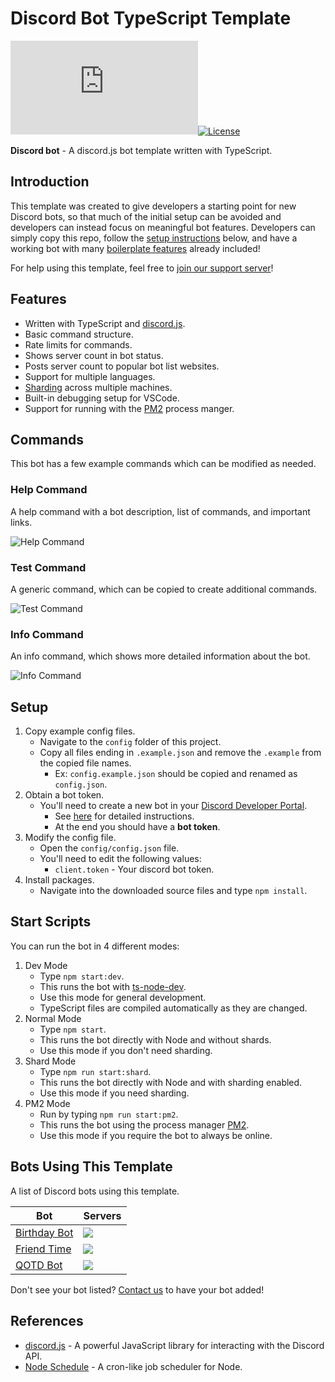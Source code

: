 # Discord Bot TypeScript Template

[![discord.js](https://img.shields.io/github/package-json/dependency-version/KevinNovak/Discord-Bot-TypeScript-Template/discord.js)](https://discord.js.org/)[![License](https://img.shields.io/badge/license-MIT-blue)](https://opensource.org/licenses/MIT)

**Discord bot** - A discord.js bot template written with TypeScript.

## Introduction

This template was created to give developers a starting point for new Discord bots, so that much of the initial setup can be avoided and developers can instead focus on meaningful bot features. Developers can simply copy this repo, follow the [setup instructions](#setup) below, and have a working bot with many [boilerplate features](#features) already included!

For help using this template, feel free to [join our support server](https://discord.gg/Vyf6fEWbVr)!

## Features

-   Written with TypeScript and [discord.js](https://discord.js.org/).
-   Basic command structure.
-   Rate limits for commands.
-   Shows server count in bot status.
-   Posts server count to popular bot list websites.
-   Support for multiple languages.
-   [Sharding](https://discordjs.guide/sharding/) across multiple machines.
-   Built-in debugging setup for VSCode.
-   Support for running with the [PM2](https://pm2.keymetrics.io/) process manger.

## Commands

This bot has a few example commands which can be modified as needed.

### Help Command

A help command with a bot description, list of commands, and important links.

![Help Command](https://i.imgur.com/zGf5ZVy.png)

### Test Command

A generic command, which can be copied to create additional commands.

![Test Command](https://i.imgur.com/eRwUPVJ.png)

### Info Command

An info command, which shows more detailed information about the bot.

![Info Command](https://i.imgur.com/pKJmdca.png)

## Setup

1. Copy example config files.
    - Navigate to the `config` folder of this project.
    - Copy all files ending in `.example.json` and remove the `.example` from the copied file names.
        - Ex: `config.example.json` should be copied and renamed as `config.json`.
2. Obtain a bot token.
    - You'll need to create a new bot in your [Discord Developer Portal](https://discordapp.com/developers/applications/).
        - See [here](https://www.writebots.com/discord-bot-token/) for detailed instructions.
        - At the end you should have a **bot token**.
3. Modify the config file.
    - Open the `config/config.json` file.
    - You'll need to edit the following values:
        - `client.token` - Your discord bot token.
4. Install packages.
    - Navigate into the downloaded source files and type `npm install`.

## Start Scripts

You can run the bot in 4 different modes:

1. Dev Mode
    - Type `npm start:dev`.
    - This runs the bot with [ts-node-dev](https://www.npmjs.com/package/ts-node-dev).
    - Use this mode for general development.
    - TypeScript files are compiled automatically as they are changed.
1. Normal Mode
    - Type `npm start`.
    - This runs the bot directly with Node and without shards.
    - Use this mode if you don't need sharding.
1. Shard Mode
    - Type `npm run start:shard`.
    - This runs the bot directly with Node and with sharding enabled.
    - Use this mode if you need sharding.
1. PM2 Mode
    - Run by typing `npm run start:pm2`.
    - This runs the bot using the process manager [PM2](https://pm2.keymetrics.io/).
    - Use this mode if you require the bot to always be online.

## Bots Using This Template

A list of Discord bots using this template.

| Bot                                                   | Servers                                                       |
| ----------------------------------------------------- | ------------------------------------------------------------- |
| [Birthday Bot](https://top.gg/bot/656621136808902656) | ![](https://top.gg/api/widget/servers/656621136808902656.svg) |
| [Friend Time](https://top.gg/bot/471091072546766849)  | ![](https://top.gg/api/widget/servers/471091072546766849.svg) |
| [QOTD Bot](https://top.gg/bot/713586207119900693)     | ![](https://top.gg/api/widget/servers/713586207119900693.svg) |

Don't see your bot listed? [Contact us](https://discord.gg/Vyf6fEWbVr) to have your bot added!

## References

-   [discord.js](https://discord.js.org/) - A powerful JavaScript library for interacting with the Discord API.
-   [Node Schedule](https://github.com/node-schedule/node-schedule) - A cron-like job scheduler for Node.
